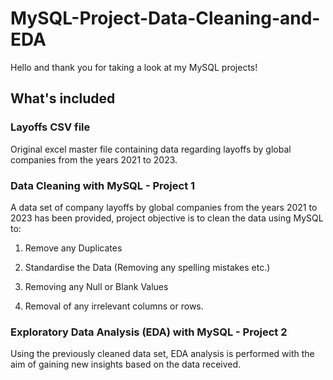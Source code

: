 # MySQL-Project-Data-Cleaning-and-EDA
Hello and thank you for taking a look at my MySQL projects! 

## What's included
### Layoffs CSV file 
Original excel master file containing data regarding layoffs by global companies from the years 2021 to 2023.

### Data Cleaning with MySQL - Project 1
A data set of company layoffs by global companies from the years 2021 to 2023 has been provided, project objective is to clean the data using MySQL to:
1. Remove any Duplicates

2. Standardise the Data (Removing any spelling mistakes etc.)

3. Removing any Null or Blank Values

4. Removal of any irrelevant columns or rows.

### Exploratory Data Analysis (EDA) with MySQL - Project 2
Using the previously cleaned data set, EDA analysis is performed with the aim of gaining new insights based on the data received. 

